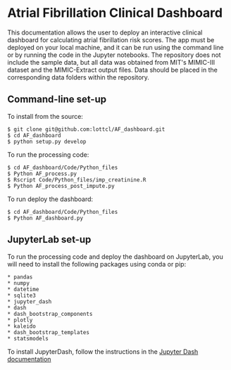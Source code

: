 # Atrial Fibrillation Clinical Dashboard

This documentation allows the user to deploy an interactive clinical dashboard for calculating atrial fibrillation risk scores. The app must be deployed on your local machine, and it can be run using the command line or by running the code in the Jupyter notebooks. The repository does not include the sample data, but all data was obtained from MIT's MIMIC-III dataset and the MIMIC-Extract output files. Data should be placed in the corresponding data folders within the repository.

## Command-line set-up

To install from the source:

    $ git clone git@github.com:lottcl/AF_dashboard.git
    $ cd AF_dashboard
    $ python setup.py develop


To run the processing code:

    $ cd AF_dashboard/Code/Python_files
    $ Python AF_process.py
    $ Rscript Code/Python_files/imp_creatinine.R
    $ Python AF_process_post_impute.py

To run deploy the dashboard:

    $ cd AF_dashboard/Code/Python_files
    $ Python AF_dashboard.py


## JupyterLab set-up

To run the processing code and deploy the dashboard on JupyterLab, you will need to install the following packages using conda or pip:

    * pandas
    * numpy
    * datetime
    * sqlite3
    * jupyter_dash
    * dash
    * dash_bootstrap_components
    * plotly
    * kaleido
    * dash_bootstrap_templates
    * statsmodels

To install JupyterDash, follow the instructions in the [Jupyter Dash documentation](https://github.com/plotly/jupyter-dash)
